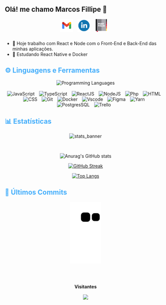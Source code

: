 ## Olá! me chamo Marcos Fillipe 👋


<div align="center">
  
<a href = "mailto:marcosfillipebezerra@gmail.com" target="_blank"><img style="margin: 0 10px 10px 0;" src="./img/gmail.svg" alt="gmail" width="40px"></a>
<a href="https://www.linkedin.com/in/marcos-fillipe-bezerra" target="_blank"><img style="margin: 0 10px 10px 0;" src="./img/linkedin.svg" alt="linkedin" width="40px"></a> 
<a href="https://night-glitter-fd8.notion.site/Marcos-Fillipe-Portfolio-a316c2876b394c948a2badf151c323da" target="_blank"><img style="margin: 0 10px 10px 0;" src="./img/portfolio.svg" alt="linkedin" width="40px"></a> 

</div>

- 🔭 Hoje trabalho com React e Node com o Front-End e Back-End das minhas aplicações. 
- 🌱 Estudando React Native e Docker

##

<h2 style="color: #44AEFB">⚙️ Linguagens e Ferramentas</h2>
<div align="center" style="display:block;">
    <img width="100px" alt="Programming Languages" src="https://user-images.githubusercontent.com/78341798/194531121-47b0119a-ce00-439d-b586-125f86acb098.png"/> 
</div>
<br>

<div align="center">
  
<img  alt="JavaScript" height="50px" style="padding-right:10px;" src="https://cdn.jsdelivr.net/gh/devicons/devicon/icons/javascript/javascript-plain.svg"/>
<img  alt="TypeScript" height="50px" style="padding-right:10px; ;" src="https://cdn.jsdelivr.net/gh/devicons/devicon/icons/typescript/typescript-plain.svg"/>
<img  alt="ReactJS" height="50px" style="padding-right:10px;" src="https://cdn.jsdelivr.net/gh/devicons/devicon/icons/react/react-original.svg" />
<img  alt="NodeJS" height="50px" style="padding-right:10px;" src="https://cdn.jsdelivr.net/gh/devicons/devicon/icons/nodejs/nodejs-original.svg"/>
<img  alt="Php" height="50px" style="padding-right:10px;" src="https://cdn.jsdelivr.net/gh/devicons/devicon/icons/php/php-original.svg"/>
<img  alt="HTML" height="50px" style="padding-right:10px;" src="https://cdn.jsdelivr.net/gh/devicons/devicon/icons/html5/html5-original.svg"/>
<img  alt="CSS" height="50px" style="padding-right:10px;" src="https://cdn.jsdelivr.net/gh/devicons/devicon/icons/css3/css3-original.svg"/>
<img  alt="Git" height="50px" style="padding-right:10px;" src="https://cdn.jsdelivr.net/gh/devicons/devicon/icons/git/git-original.svg"/>
<img  alt="Docker" height="50px" style="padding-right:10px;" src="https://cdn.jsdelivr.net/gh/devicons/devicon/icons/docker/docker-plain-wordmark.svg"/>
<img  alt="Vscode" height="50px" style="padding-right:10px;"src="https://cdn.jsdelivr.net/gh/devicons/devicon/icons/vscode/vscode-original.svg"/>
<img  alt="Figma" height="50px" style="padding-right:10px;" src="https://cdn.jsdelivr.net/gh/devicons/devicon/icons/figma/figma-original.svg"/> 
<img  alt="Yarn" height="50px" style="padding-right:10px;" src="https://cdn.jsdelivr.net/gh/devicons/devicon/icons/yarn/yarn-original.svg"/>
<img  alt="PostgresSQL" height="50px" style="padding-right:10px;" src="https://cdn.jsdelivr.net/gh/devicons/devicon/icons/postgresql/postgresql-plain-wordmark.svg"/> 
<img  alt="Trello" height="50px" style="padding-right:10px;" src="https://cdn.jsdelivr.net/gh/devicons/devicon/icons/trello/trello-plain.svg"/>

</div>

<h2 style="color: #44AEFB">📊 Estatísticas</h2>

<div align="center" height="50%">

![stats_banner](https://user-images.githubusercontent.com/78341798/194534778-d662496c-ae00-4e8d-ae9b-b90912054e7f.gif)

<br>
  
  
</div>

<div align="center">


![Anurag's GitHub stats](https://github-readme-stats.vercel.app/api?username=marcosfillipe&locale=pt-BR&show_icons=true&count_private=true&theme=algolia&border_radius=20)

[![GitHub Streak](https://streak-stats.demolab.com?user=marcosfillipe&count_private=true&theme=algolia&border_radius=20&locale=pt_BR&date_format=j%20M%5B%20Y%5D&fire=EB0404&currStreakNum=CF4A4A&ring=EB7023)](https://git.io/streak-stats)

[![Top Langs](https://github-readme-stats.vercel.app/api/top-langs/?username=marcosfillipe&locale=pt-BR&layout=compact&theme=algolia&border_radius=20)](https://github.com/anuraghazra/github-readme-stats)

</div>

<h2 style="color: #44AEFB">🚀 Últimos Commits</h2>

<div align="center">

![snake gif](https://github.com/marcosfillipe/marcosfillipe/blob/output/github-contribution-grid-snake.svg)

</div>
  
##

<div align="center">
<br><p align="centre"><b>Visitantes</b></p>  
<p align="center"><img align="center" src="https://profile-counter.glitch.me/{marcosfillipe}/count.svg" /></p> 
<br>
</div>
